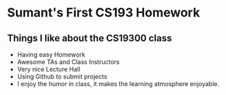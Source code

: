 # Sumant's First CS193 Homework

## Things I like about the CS19300 class

- Having easy Homework
- Awesome TAs and Class Instructors
- Very nice Lecture Hall
- Using Github to submit projects
- I enjoy the humor in class, it makes the learning atmosphere enjoyable.



